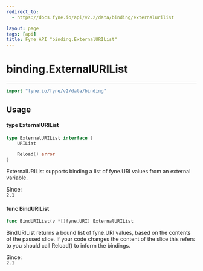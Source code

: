 ```yaml
---
redirect_to:
  - https://docs.fyne.io/api/v2.2/data/binding/externalurilist

layout: page
tags: [api]
title: Fyne API "binding.ExternalURIList"
---
```



# binding.ExternalURIList
---
```go
import "fyne.io/fyne/v2/data/binding"
```

## Usage

#### type ExternalURIList

```go
type ExternalURIList interface {
	URIList

	Reload() error
}
```

ExternalURIList supports binding a list of fyne.URI values from an external variable.


<div class="since">Since: <code>
2.1</code></div>

#### func  BindURIList

```go
func BindURIList(v *[]fyne.URI) ExternalURIList
```
BindURIList returns a bound list of fyne.URI values, based on the contents of the passed slice. If your code changes the content of the slice this refers to you should call Reload() to inform the bindings.


<div class="since">Since: <code>
2.1</code></div>
